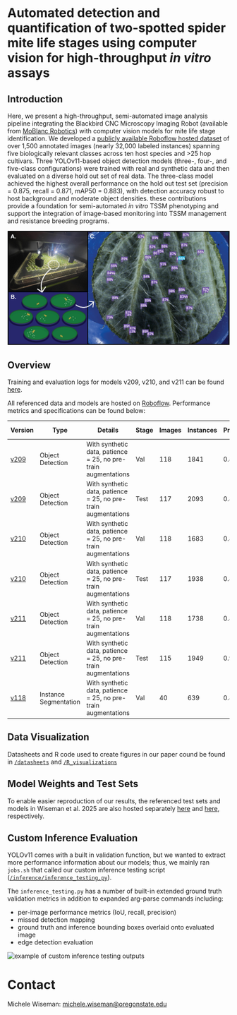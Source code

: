 # Automated detection and quantification of two-spotted spider mite life stages using computer vision for high-throughput *in vitro* assays

## Introduction
Here, we present a high-throughput, semi-automated image analysis pipeline integrating the Blackbird CNC Microscopy Imaging Robot (available from [MoBlanc Robotics](https://moblancrobotics.com/)) with computer vision models for mite life stage identification. We developed a [publicly available Roboflow hosted dataset](https://universe.roboflow.com/gent-lab/tssm-detection-v2/) of over 1,500 annotated images (nearly 32,000 labeled instances) spanning five biologically relevant classes across ten host species and >25 hop cultivars. Three YOLOv11-based object detection models (three-, four-, and five-class configurations) were trained with real and synthetic data and then evaluated on a diverse hold out set of real data. The three-class model achieved the highest overall performance on the hold out test set (precision = 0.875, recall = 0.871, mAP50 = 0.883), with detection accuracy robust to host background and moderate object densities. these contributions provide a foundation for semi-automated *in vitro* TSSM phenotyping and support the integration of image-based monitoring into TSSM management and resistance breeding programs.

![graphical abstract](assets/images/Figure4.jpg)

## Overview

Training and evaluation logs for models v209, v210, and v211 can be found [here](v209_v210_v211_train_eval.ipynb). 

All referenced data and models are hosted on [Roboflow](https://universe.roboflow.com/gent-lab/). Performance metrics and specifications can be found below:

| Version | Type |  Details                                     | Stage | Images | Instances | Precision | Recall | mAP50 | mAP50-95 | #Classes | Classes                                                  |
|---------|---------|---------------------------------------------|-------|--------|-----------|-----------|--------|--------|-----------|----------|-----------------------------------------------------------|
| [v209](https://universe.roboflow.com/gent-lab/tssm-detection-v2/model/209) | Object Detection  | With synthetic data, patience = 25, no pre-train augmentations | Val | 118    | 1841      | 0.836     | 0.822  | 0.869  | 0.559     | 5        | Adult_female, Immature, Viable_egg                        |
| [v209](https://universe.roboflow.com/gent-lab/tssm-detection-v2/model/209) | Object Detection  | With synthetic data, patience = 25, no pre-train augmentations | Test  | 117    | 2093      | 0.824     | 0.743  | 0.788  | 0.532     | 5        | Adult_female, Adult_male, Dead_mite, Immature, Viable_egg |
| [v210](https://universe.roboflow.com/gent-lab/tssm-detection-v2/model/210) | Object Detection  | With synthetic data, patience = 25, no pre-train augmentations | Val | 118    | 1683      | 0.892     | 0.925  | 0.939  | 0.597     | 3        | Adult_female, Immature, Viable_egg                        |
| [v210](https://universe.roboflow.com/gent-lab/tssm-detection-v2/model/210) | Object Detection  | With synthetic data, patience = 25, no pre-train augmentations | Test  | 117    | 1938      | 0.875     | 0.871  | 0.883  | 0.601     | 3        | Adult_female, Immature, Viable_egg                        |
| [v211](https://universe.roboflow.com/gent-lab/tssm-detection-v2/model/211) | Object Detection  | With synthetic data, patience = 25, no pre-train augmentations | Val | 118    | 1738      | 0.871     | 0.845  | 0.913  | 0.597     | 4        | Adult_female, Adult_male, Immature, Viable_egg            |
| [v211](https://universe.roboflow.com/gent-lab/tssm-detection-v2/model/211) | Object Detection  | With synthetic data, patience = 25, no pre-train augmentations | Test  | 115    | 1949      | 0.903     | 0.835  | 0.871  | 0.576     | 4        | Adult_female, Adult_male, Immature, Viable_egg            |
| [v118](https://universe.roboflow.com/gent-lab/tssm-detection-instance-segmentation/model/118) | Instance Segmentation | With synthetic data, patience = 25, no pre-train augmentations | Val |  40 | 639   |  0.898     |  0.892    |  0.927 |  0.704 |   4    | Adult_female, Adult_male, Immature, Viable_egg        

## Data Visualization
Datasheets and R code used to create figures in our paper cound be found in [`/datasheets`](datasheets) and [`/R_visualizations`](R_visualizations)

## Model Weights and Test Sets
To enable easier reproduction of our results, the referenced test sets and models in Wiseman et al. 2025 are also hosted separately [here](https://doi.org/10.5281/zenodo.16945379) and [here](https://doi.org/10.5281/zenodo.16945337), respectively. 

## Custom Inference Evaluation
YOLOv11 comes with a built in validation function, but we wanted to extract more performance information about our models; thus, we mainly ran `jobs.sh` that called our custom inference testing script ([`/inference/inference_testing.py`](/inference/inference_testing.py)). 

The `inference_testing.py` has a number of built-in extended ground truth validation metrics in addition to expanded arg-parse commands including: 

- per-image performance metrics (IoU, recall, precision) 
- missed detection mapping
- ground truth and inference bounding boxes overlaid onto evaluated image
- edge detection evaluation

![example of custom inference testing outputs](/assets/images/inference_testing_outputs.jpg)

# Contact
Michele Wiseman:
<michele.wiseman@oregonstate.edu>


